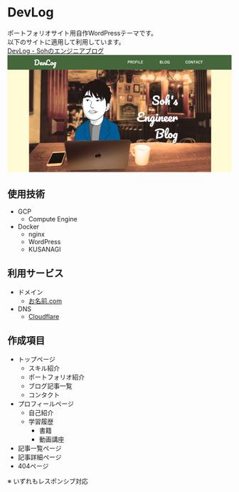 # DevLog
ポートフォリオサイト用自作WordPressテーマです。  
以下のサイトに適用して利用しています。  
[DevLog - Sohのエンジニアブログ](https://www.soh-devlog.tokyo/)
![DevLog](https://github.com/Soh1121/DevLog/blob/image/devlog.png)

## 使用技術
- GCP
    - Compute Engine
- Docker
    - nginx
    - WordPress
    - KUSANAGI

## 利用サービス
- ドメイン
    - [お名前.com](https://www.onamae.com/)
- DNS
    - [Cloudflare](https://www.cloudflare.com/ja-jp/)

## 作成項目
- トップページ
    - スキル紹介
    - ポートフォリオ紹介
    - ブログ記事一覧
    - コンタクト
- プロフィールページ
    - 自己紹介
    - 学習履歴
        - 書籍
        - 動画講座
- 記事一覧ページ
- 記事詳細ページ
- 404ページ

※ いずれもレスポンシブ対応

